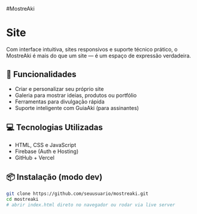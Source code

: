 #MostreAki
# Site
Com interface intuitiva, sites responsivos e suporte técnico prático, o MostreAki é mais do que um site — é um espaço de expressão verdadeira.

## 🚀 Funcionalidades
- Criar e personalizar seu próprio site
- Galeria para mostrar ideias, produtos ou portfólio
- Ferramentas para divulgação rápida
- Suporte inteligente com GuiaAki (para assinantes)

## 💻 Tecnologias Utilizadas
- HTML, CSS e JavaScript
- Firebase (Auth e Hosting)
- GitHub + Vercel

## 📦 Instalação (modo dev)
```bash
git clone https://github.com/seuusuario/mostreaki.git
cd mostreaki
# abrir index.html direto no navegador ou rodar via live server
